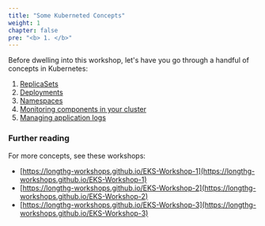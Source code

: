 ```yaml
---
title: "Some Kuberneted Concepts"
weight: 1
chapter: false
pre: "<b> 1. </b>"
---
```


Before dwelling into this workshop, let's have you go through a handful of concepts in Kubernetes:
1. [ReplicaSets](./1.1-ReplicaSets)
2. [Deployments](./1.2-Deployments)
3. [Namespaces](./1.3-Namespaces)
4. [Monitoring components in your cluster](./1.4-Monitor-Components)
5. [Managing application logs](./1.5-AppLogMGMT)

### Further reading

For more concepts, see these workshops:
- [https://longthg-workshops.github.io/EKS-Workshop-1](https://longthg-workshops.github.io/EKS-Workshop-1)
- [https://longthg-workshops.github.io/EKS-Workshop-2](https://longthg-workshops.github.io/EKS-Workshop-2)
- [https://longthg-workshops.github.io/EKS-Workshop-3](https://longthg-workshops.github.io/EKS-Workshop-3)